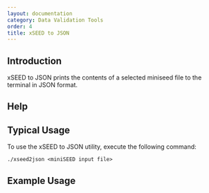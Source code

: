 ```yaml
---
layout: documentation
category: Data Validation Tools
order: 4
title: xSEED to JSON
---
```


## Introduction

xSEED to JSON prints the contents of a selected miniseed file to the terminal in JSON format.

## Help





## Typical Usage

To use the xSEED to JSON utility, execute the following command:

```./xseed2json <miniSEED input file>```

## Example Usage